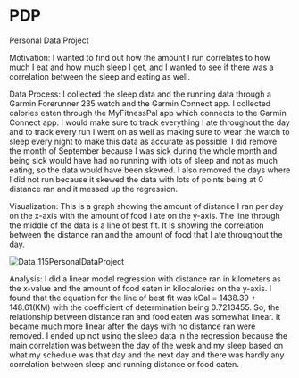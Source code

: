 # PDP
Personal Data Project

Motivation: I wanted to find out how the amount I run correlates to how much I eat and how much sleep I get, and I wanted to see if there was a correlation between the sleep and eating as well.

Data Process:  I collected the sleep data and the running data through a Garmin Forerunner 235 watch and the Garmin Connect app.  I collected calories eaten through the MyFitnessPal app which connects to the Garmin Connect app.  I would make sure to track everything I ate throughout the day and to track every run I went on as well as making sure to wear the watch to sleep every night to make this data as accurate as possible. I did remove the month of September because I was sick during the whole month and being sick would have had no running with lots of sleep and not as much eating, so the data would have been skewed.  I also removed the days where I did not run because it skewed the data with lots of points being at 0 distance ran and it messed up the regression.


Visualization: This is a graph showing the amount of distance I ran per day on the x-axis with the amount of food I ate on the y-axis.  The line through the middle of the data is a line of best fit.  It is showing the correlation between the distance ran and the amount of food that I ate throughout the day. 

![Data_115PersonalDataProject](https://user-images.githubusercontent.com/91585746/145490068-183eec51-6173-4405-8445-a72abda06fa0.jpeg)


Analysis: I did a linear model regression with distance ran in kilometers as the x-value and the amount of food eaten in kilocalories on the y-axis.  I found that the equation for the line of best fit was kCal = 1438.39 + 148.61(KM) with the coefficient of determination being 0.7213455.  So, the relationship between distance ran and food eaten was somewhat linear.  It became much more linear after the days with no distance ran were removed.  I ended up not using the sleep data in the regression because the main correlation was between the day of the week and my sleep based on what my schedule was that day and the next day and there was hardly any correlation between sleep and running distance or food eaten.


